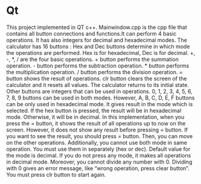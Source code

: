 # Qt
This project implemented in QT c++. Mainwindow.cpp is the cpp file that contains all button connections and functions.It can perform 4 basic operations. It has also integers for decimal and hexadecimal modes. 
The calculator has 16 buttons :
Hex and Dec buttons determine in which mode the operations are performed. Hex is for hexadecimal, Dec is for decimal.
 +, -, *, / are the four basic operations. + button performs the summation operation. - button performs the subtraction operation. * button performs the multiplication operation. / button performs the division operation.
 = button shows the result of operations. 
clr button clears the screen of the calculator and it resets all values. The calculator returns to its initial state. 
Other buttons are integers that can be used in operations. 0, 1, 2, 3, 4, 5, 6, 7, 8, 9 buttons can be used in both modes. However, A, B, C, D, E, F buttons can be only used in hexadecimal mode. It gives result in the mode which is selected. If the hex button is pressed, the result will be in hexadecimal mode. Otherwise, it will be in decimal.
In this implementation, when you press the = button, it shows the result of all operations up to now on the screen. However, it does not show any result before pressing = button. If you want to see the result, you should press = button. Then, you can move on the other operations. Additionally, you cannot use both mode in same operation. You must use them in separately (hex or dec). Default value for the mode is decimal. If you do not press any mode, it makes all operations in decimal mode. Moreover, you cannot divide any number with 0. Dividing with 0 gives an error message, like “wrong operation, press clear button”. You must press clr button to start again. 
 
